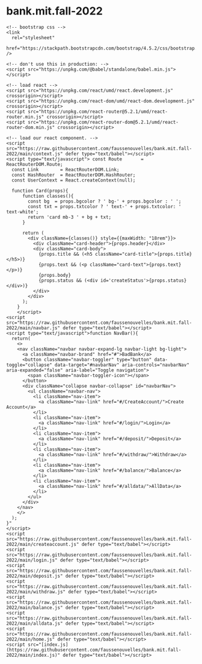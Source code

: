 # bank.mit.fall-2022

<!DOCTYPE html>
<html>
  <head>
    <meta charset="UTF-8" />
    <title>Template</title>

    <!-- bootstrap css -->
    <link
      rel="stylesheet"
      href="https://stackpath.bootstrapcdn.com/bootstrap/4.5.2/css/bootstrap.min.css"
    />

    <!-- don't use this in production: -->
    <script src="https://unpkg.com/@babel/standalone/babel.min.js"></script>
  </head>
  <body>
    <!-- we will put our teact component inside this div -->
    <div id="root"></div>

    <!-- load react -->
    <script src="https://unpkg.com/react/umd/react.development.js" crossorigin></script>
    <script src="https://unpkg.com/react-dom/umd/react-dom.development.js" crossorigin></script>
    <script src="https://unpkg.com/react-router@5.2.1/umd/react-router.min.js" crossorigin></script>
    <script src="https://unpkg.com/react-router-dom@5.2.1/umd/react-router-dom.min.js" crossorigin></script>

    <!-- load our react component. -->
    <script src="https://raw.githubusercontent.com/faussenouvelles/bank.mit.fall-2022/main/context.js" defer type="text/babel"></script>
    <script type="text/javascript"> const Route       = ReactRouterDOM.Route;
      const Link        = ReactRouterDOM.Link;
      const HashRouter  = ReactRouterDOM.HashRouter;
      const UserContext = React.createContext(null);
      
      function Card(props){
          function classes(){
            const bg  = props.bgcolor ? ' bg-' + props.bgcolor : ' ';
            const txt = props.txtcolor ? ' text-' + props.txtcolor: ' text-white';
            return 'card mb-3 ' + bg + txt;
          }
        
          return (
            <div className={classes()} style={{maxWidth: "18rem"}}>
              <div className="card-header">{props.header}</div>
              <div className="card-body">
                {props.title && (<h5 className="card-title">{props.title}</h5>)}
                {props.text && (<p className="card-text">{props.text}</p>)}
                {props.body}
                {props.status && (<div id='createStatus'>{props.status}</div>)}
              </div>
            </div>      
          );    
        }
        </script>
    <script src="https://raw.githubusercontent.com/faussenouvelles/bank.mit.fall-2022/main/navbar.js" defer type="text/babel"></script>
    <script type="text/javascript">function NavBar(){
      return(
        <>
        <nav className="navbar navbar-expand-lg navbar-light bg-light">
          <a className="navbar-brand" href="#">BadBank</a>
          <button className="navbar-toggler" type="button" data-toggle="collapse" data-target="#navbarNav" aria-controls="navbarNav" aria-expanded="false" aria-label="Toggle navigation">
            <span className="navbar-toggler-icon"></span>
          </button>
          <div className="collapse navbar-collapse" id="navbarNav">
            <ul className="navbar-nav">
              <li className="nav-item">
                <a className="nav-link" href="#/CreateAccount/">Create Account</a>
              </li>
              <li className="nav-item">
                <a className="nav-link" href="#/login/">Login</a>
              </li>
              <li className="nav-item">
                <a className="nav-link" href="#/deposit/">Deposit</a>
              </li>
              <li className="nav-item">
                <a className="nav-link" href="#/withdraw/">Withdraw</a>
              </li>
              <li className="nav-item">
                <a className="nav-link" href="#/balance/">Balance</a>
              </li>
              <li className="nav-item">
                <a className="nav-link" href="#/alldata/">AllData</a>
              </li>          
            </ul>
          </div>
        </nav>
        </>
      );
    }"
    </script>
    <script src="https://raw.githubusercontent.com/faussenouvelles/bank.mit.fall-2022/main/createaccount.js" defer type="text/babel"></script>
    <script src="https://raw.githubusercontent.com/faussenouvelles/bank.mit.fall-2022/main/login.js" defer type="text/babel"></script>
    <script src="https://raw.githubusercontent.com/faussenouvelles/bank.mit.fall-2022/main/deposit.js" defer type="text/babel"></script>
    <script src="https://raw.githubusercontent.com/faussenouvelles/bank.mit.fall-2022/main/withdraw.js" defer type="text/babel"></script>
    <script src="https://raw.githubusercontent.com/faussenouvelles/bank.mit.fall-2022/main/balance.js" defer type="text/babel"></script>
    <script src="https://raw.githubusercontent.com/faussenouvelles/bank.mit.fall-2022/main/alldata.js" defer type="text/babel"></script>
    <script src="https://raw.githubusercontent.com/faussenouvelles/bank.mit.fall-2022/main/home.js" defer type="text/babel"></script>
    <script src="[index.js](https://raw.githubusercontent.com/faussenouvelles/bank.mit.fall-2022/main/index.js)" defer type="text/babel"></script>
  </body>
</html>
